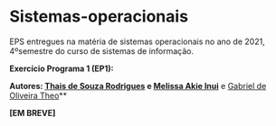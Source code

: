 # Sistemas-operacionais
EPS entregues na matéria de sistemas operacionais no ano de 2021, 4ºsemestre do curso de sistemas de informação. </p> 

**Exercício Programa 1 (EP1):**</p>

**Autores: [Thais de Souza Rodrigues](https://github.com/thatarocket) e [Melissa Akie Inui](https://github.com/mee-akie)** e [Gabriel de Oliveira Theo](https://github.com/Gab-Theo)** </p>
**[EM BREVE]**

